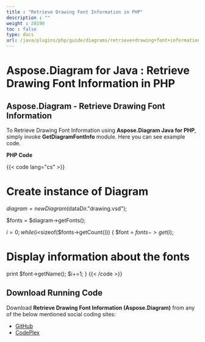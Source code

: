 ```yaml
---
title : "Retrieve Drawing Font Information in PHP" 
description : "" 
weight : 20190 
toc : false
type: docs
url: /java/plugins/php/guide/diagrams/retrieve+drawing+font+information+in+php/
---
```


# Aspose.Diagram for Java : Retrieve Drawing Font Information in PHP


## Aspose.Diagram - Retrieve Drawing Font Information

To Retrieve Drawing Font Information using **Aspose.Diagram Java for PHP**, simply invoke **GetDiagramFontInfo** module. Here you can see example code.

**PHP Code**

{{< code lang="cs" >}}
# Create instance of Diagram
$diagram = new Diagram($dataDir."drawing.vsd");

$fonts = $diagram->getFonts();

$i = 0;
while ($i<sizeof($fonts->getCount())) {
$font = $fonts->get($i);
# Display information about the fonts
print $font->getName();
$i+=1;
}
{{< /code >}}

## Download Running Code

Download **Retrieve Drawing Font Information (Aspose.Diagram)** from any of the below mentioned social coding sites:

*   [GitHub](https://github.com/asposediagram/Aspose.Diagram-for-Java/blob/master/Plugins/Aspose_Diagram_Java_for_PHP/src/aspose/diagram/WorkingwithDiagrams/GetDiagramFontInfo.php)
*   [CodePlex](https://asposediagramjavaphp.codeplex.com/SourceControl/latest#src/aspose/diagram/WorkingwithDiagrams/GetDiagramFontInfo.php)

